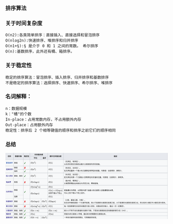 ### 排序算法
### 关于时间复杂度
    O(n2):各类简单排序：直接插入、直接选择和冒泡排序
    O(nlog2n):快速排序、堆排序和归并排序
    O(n1+§):§ 是介于 0 和 1 之间的常数。 希尔排序
    O(n):基数排序，此外还有桶、箱排序。
### 关于稳定性
    稳定的排序算法：冒泡排序、插入排序、归并排序和基数排序
    不是稳定的排序算法：选择排序、快速排序、希尔排序、堆排序
### 名词解释：
    n：数据规模
    k："桶"的个数
    In-place：占用常数内存，不占用额外内存
    Out-place：占用额外内存
    稳定性：排序后 2 个相等键值的顺序和排序之前它们的顺序相同

### 总结
![](sort.png)